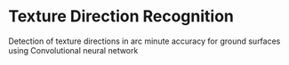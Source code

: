 # Texture Direction Recognition
Detection of texture directions in arc minute accuracy for ground surfaces using Convolutional neural network
